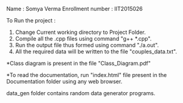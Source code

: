 Name : Somya Verma
Enrollment number : IIT2015026

To Run the project :

1. Change Current working directory to Project Folder.
2. Compile all the .cpp files using command "g++ *.cpp".
3. Run the output file thus formed using command "./a.out".
4. All the required data will be written to the file "couples_data.txt".

*Class diagram is present in the file "Class_Diagram.pdf"

*To read the documentation, run "index.html" file present in the Documentation folder using any web browser.

data_gen folder contains random data generator programs.
